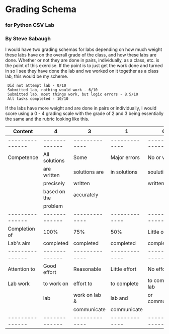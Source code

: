 # Grading Schema
### for Python CSV Lab
### By Steve Sabaugh

I would have two grading schemas for labs depending on how much weight these labs have on the overall grade of the class, and how these labs are done. Whether or not they are done in pairs, individually, as a class, etc. is the point of this exercise. If the point is to just get the work done and turned in so I see they have done the lab and we worked on it together as a class lab, this would be my scheme. 

     Did not attempt lab - 0/10
     Submitted lab, nothing would work - 6/10
     Submitted lab, most things work, but logic errors - 8.5/10
     All tasks completed - 10/10
 
If the labs have more weight and are done in pairs or individually, I would score using a 0 - 4 grading scale with the grade of 2 and 3 being essentially the same and the rubric looking like this. 

|Content        |4            |3            |1            |0              |
|---------------|-------------|-------------|-------------|---------------|
|---------------|-------------|-------------|-------------|---------------|
|Competence     |All solutions|Some         |Major errors |No or wrong    |
|               |are written  |solutions are|in solutions |soulution      |
|               |precisely    |written      |             |written        |
|               |based on the |accurately   |             |               |
|               |problem      |             |             |               |
|---------------|-------------|-------------|-------------|---------------|     
|Completion of  |100%         |75%          |50%          |Little or no   |
|Lab's aim      |completed    |completed    |completed    |completion     |
|---------------|-------------|-------------|-------------|---------------|
|Attention to   |Good effort  |Reasonable   |Little effort|No effort      |
|Lab work       |to work on   |effort to    |to complete  |to complete lab|
|               |lab          |work on lab &|lab and      |or communicate |
|               |             |communicate  |communicate  |               |
|---------------|-------------|-------------|-------------|---------------|
